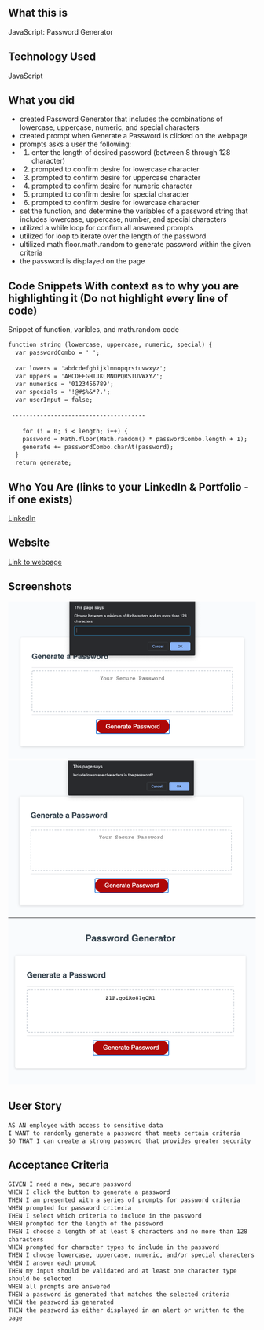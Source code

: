 ## What this is
JavaScript: Password Generator

## Technology Used
JavaScript

## What you did

- created Password Generator that includes the combinations of lowercase, uppercase, numeric, and special characters  
- created prompt when Generate a Password is clicked on the webpage 
- prompts asks a user the following:
-   1. enter the length of desired password (between 8 through 128 character)
-   2. prompted to confirm desire for lowercase character 
-   3. prompted to confirm desire for uppercase character 
-   4. prompted to confirm desire for numeric character 
-   5. prompted to confirm desire for special character 
-   6. prompted to confirm desire for lowercase character 
- set the function, and determine the variables of a password string that includes lowercase, uppercase, number, and special characters
- utilized a while loop for confirm all answered prompts 
- utilized for loop to iterate over the length of the password 
- ultilized math.floor.math.random to generate password within the given criteria 
- the password is displayed on the page

## Code Snippets With context as to why you are highlighting it (Do not highlight every line of code)
Snippet of function, varibles, and math.random code 

```
function string (lowercase, uppercase, numeric, special) {
  var passwordCombo = ' '; 
  
  var lowers = 'abdcdefghijklmnopqrstuvwxyz'; 
  var uppers = 'ABCDEFGHIJKLMNOPQRSTUVWXYZ';
  var numerics = '0123456789';
  var specials = '!@#$%&*?.';
  var userInput = false;
  
 --------------------------------------
  
    for (i = 0; i < length; i++) {
    password = Math.floor(Math.random() * passwordCombo.length + 1); 
    generate += passwordCombo.charAt(password);
  }
  return generate; 
```

## Who You Are (links to your LinkedIn & Portfolio - if one exists)
[LinkedIn](https://www.linkedin.com/in/matthewywu/)

## Website

[Link to webpage](https://peatysinglemalt.github.io/homework-3/)

## Screenshots

![screenshot 1](https://github.com/peatysinglemalt/homework-3/blob/main/Assets/Screen%20Shot%202020-12-18%20at%2016.25.12.png)
![screenshot 2](https://github.com/peatysinglemalt/homework-3/blob/main/Assets/Screen%20Shot%202020-12-18%20at%2016.25.24.png)
![screenshot 3](https://github.com/peatysinglemalt/homework-3/blob/main/Assets/Screen%20Shot%202020-12-18%20at%2016.25.38.png)

## User Story

```
AS AN employee with access to sensitive data
I WANT to randomly generate a password that meets certain criteria
SO THAT I can create a strong password that provides greater security
```

## Acceptance Criteria

```
GIVEN I need a new, secure password
WHEN I click the button to generate a password
THEN I am presented with a series of prompts for password criteria
WHEN prompted for password criteria
THEN I select which criteria to include in the password
WHEN prompted for the length of the password
THEN I choose a length of at least 8 characters and no more than 128 characters
WHEN prompted for character types to include in the password
THEN I choose lowercase, uppercase, numeric, and/or special characters
WHEN I answer each prompt
THEN my input should be validated and at least one character type should be selected
WHEN all prompts are answered
THEN a password is generated that matches the selected criteria
WHEN the password is generated
THEN the password is either displayed in an alert or written to the page
